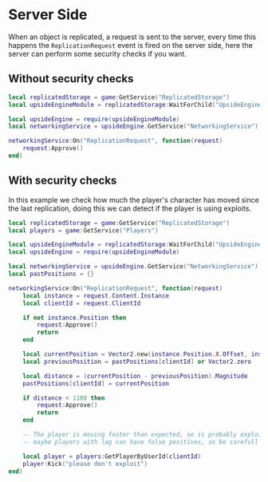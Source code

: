 # Server Side
When an object is replicated, a request is sent to the server, every time this happens the `ReplicationRequest` event is fired on the server side, here the server can perform some security checks if you want.

## Without security checks
```lua
local replicatedStorage = game:GetService("ReplicatedStorage")
local upsideEngineModule = replicatedStorage:WaitForChild("UpsideEngine")

local upsideEngine = require(upsideEngineModule)
local networkingService = upsideEngine.GetService("NetworkingService")

networkingService:On("ReplicationRequest", function(request)
    request:Approve()
end)
```

## With security checks
In this example we check how much the player's character has moved since the last replication, doing this we can detect if the player is using exploits.
```lua
local replicatedStorage = game:GetService("ReplicatedStorage")
local players = game:GetService("Players")

local upsideEngineModule = replicatedStorage:WaitForChild("UpsideEngine")
local upsideEngine = require(upsideEngineModule)

local networkingService = upsideEngine.GetService("NetworkingService")
local pastPositions = {}

networkingService:On("ReplicationRequest", function(request)
	local instance = request.Content.Instance
	local clientId = request.ClientId

	if not instance.Position then
		request:Approve()
		return
	end

	local currentPosition = Vector2.new(instance.Position.X.Offset, instance.Position.Y.Offset)
	local previousPosition = pastPositions[clientId] or Vector2.zero

	local distance = (currentPosition - previousPosition).Magnitude
	pastPositions[clientId] = currentPosition

	if distance < 1100 then
		request:Approve()
		return
	end

	-- The player is moving faster than expected, so is probably exploiting
	-- maybe players with lag can have false positives, so be carefull with the distance check

	local player = players:GetPlayerByUserId(clientId)
	player:Kick("please don't exploit")
end)
```